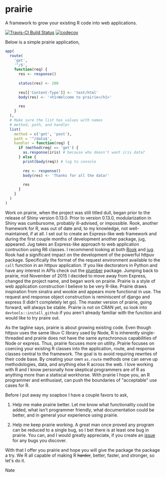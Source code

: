 # prairie
A framework to grow your existing R code into web applications.

[![Travis-CI Build Status](https://travis-ci.org/nteetor/prairie.svg?branch=master)](https://travis-ci.org/nteetor/prairie) [![codecov](https://img.shields.io/codecov/c/github/nteetor/prairie.svg)](https://codecov.io/github/nteetor/prairie)

Below is a simple prairie application,

```R
app(
  route(
    'get',
    '^/$',
    function(req) {
      res <- response()
      
      status(res) <- 200
      
      res[['Content-Type']] <- 'text/html'
      body(res) <- '<h1>Welcome to prairie</h1>'
      
      res
    }
  ),
  # Make sure the list has values with names
  # method, path, and handler
  list(
    method = c('get', 'post'),
    path = '^/data$',
    handler = function(req) {
      if (method(req) == 'get') {
        as.response(iris) # because who doesn't want iris data?
      } else {
        print(body(req)) # log to console
        
        res <- response()
        body(res) <- 'Thanks for all the data!'
        
        res
      }
    }
  )
)
```

Work on prairie, when the project was still titled dull, began prior to the release of Shiny version 0.13.0. Prior to version 0.13.0, modularization in Shiny was cumbursome, probably ill-advised, or impossible. Rook, another framework for R, was out of date and, to my knowledge, not well-maintained, if at all. I set out to create an Express-like web framework and during the first couple months of development another package, jug, appeared. Jug takes an Express-like approach to web application contruction using R6 classes. I recommend looking at both [Rook](https://github.com/jeffreyhorner/Rook) and [jug](https://github.com/Bart6114/jug). Rook had a significant impact on the development of the powerful httpuv package. Specifically the format of the request environment available to the `call` function in an httpuv application. If you like dectorators in Python and have any interest in APIs check out the [plumber](https://github.com/trestletech/plumber) package. Jumping back to prairie, mid November of 2015 I decided to move away from Express, changed the project name, and began work on prairie. Prairie is a style of web application construction I believe to be very R-like. Prairie draws inspiration from sinatra and wookie and appears more functional in use. The request and response object construction is reminiscent of django and express (I didn't completely let go). The master version of prairie, going forward, will always be stable. Prairie is not on CRAN yet, so look into `devtools::install_github` if you aren't already familiar with the function and would like to try praire out.

As the tagline says, prairie is about growing existing code. Even though httpuv uses the same libuv C library used by Node, R is inherently single-threaded and prairie does not have the same aynschronous capabilities of Node or express. Thus, prairie focuses more on utility. Prairie focuses on coercing your existing R classes into the application, route, and response classes central to the framework. The goal is to avoid requiring rewrites of their code base. By creating
your own `as.route` methods one can serve up methodologies, data, and anything else R across the web. I love working with R and I know personally how skeptical programmers are of R as anything more than a statiscal workhorse. With prairie I hope you, an R programmer and enthusiast, can push the boundaries of "acceptable" use cases for R.

Before I put away my soapbox I have a couple favors to ask,

1) Help me make prairie better. Let me know what functionality could be added, what isn't programmer friendly, what documentation could be better, and in general your experience using prairie. 

2) Help me keep prairie working. A great man once proved any program can be reduced to a single bug, so I bet there is at least one bug in prairie. You can, and I would greatly appreciate, if you create an [issue](https://github.com/nteetor/prairie/issues) for any bugs you discover.

With that I offer you prairie and hope you will give the package the package a try. We R all capable of making R <strike>harder</strike>, better, faster, and stronger, so let's do it.

Nate
